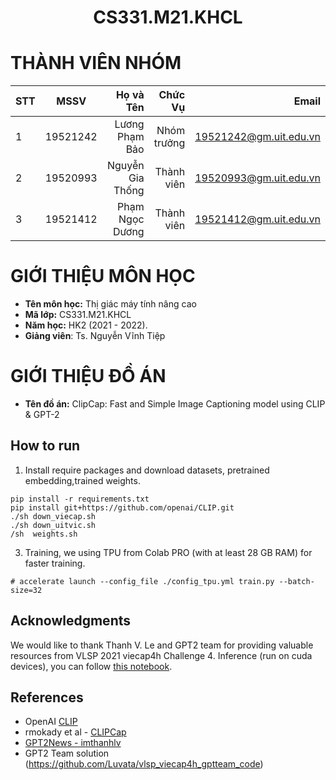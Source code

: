 
<h1 align="center"><b>CS331.M21.KHCL</b></h>

# THÀNH VIÊN NHÓM
| STT    | MSSV          | Họ và Tên              |Chức Vụ    | Email                   |
| ------ |:-------------:| ----------------------:|----------:|-------------------------:
| 1      | 19521242      | Lương Phạm Bảo         |Nhóm trưởng |19521242@gm.uit.edu.vn   |
| 2      | 19520993      | Nguyễn Gia Thống       |Thành viên  |19520993@gm.uit.edu.vn   |
| 3      | 19521412      | Phạm Ngọc Dương        |Thành viên  |19521412@gm.uit.edu.vn   |

# GIỚI THIỆU MÔN HỌC
* **Tên môn học:** Thị giác máy tính nâng cao
* **Mã lớp:** CS331.M21.KHCL
* **Năm học:** HK2 (2021 - 2022).
* **Giảng viên**: Ts. Nguyễn Vĩnh Tiệp

# GIỚI THIỆU ĐỒ ÁN
* **Tên đồ án:** ClipCap: Fast and Simple Image Captioning model using CLIP & GPT-2 

## How to run
1. Install require packages and download datasets, pretrained embedding,trained weights.
```
pip install -r requirements.txt
pip install git+https://github.com/openai/CLIP.git
./sh down_viecap.sh
./sh down_uitvic.sh
/sh  weights.sh
```
3. Training, we using  TPU from Colab PRO (with at least 28 GB RAM) for faster training.

```
# accelerate launch --config_file ./config_tpu.yml train.py --batch-size=32 
```
## Acknowledgments

We would like to thank Thanh V. Le and  GPT2 team for providing valuable resources from VLSP 2021 viecap4h Challenge
4. Inference (run on cuda devices), you can follow [this notebook](infer.ipynb).

## References

- OpenAI [CLIP](https://openai.com/blog/clip/)
- rmokady et al - [CLIPCap](https://github.com/rmokady/CLIP_prefix_caption)
- [GPT2News - imthanhlv](https://huggingface.co/imthanhlv/gpt2news)
- GPT2 Team solution (https://github.com/Luvata/vlsp_viecap4h_gptteam_code)


